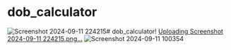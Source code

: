 # dob_calculator
![Screenshot 2024-09-11 224215](https://github.com/user-attachments/assets/eb4a9732-ac14-44b1-8786-538afb788bf0)# dob_calculator!
[Uploading Screenshot 2024-09-11 224215.png…]()
![Screenshot 2024-09-11 100354](https://github.com/user-attachments/assets/5848a811-75c5-4307-bde2-64147cb3d692)
